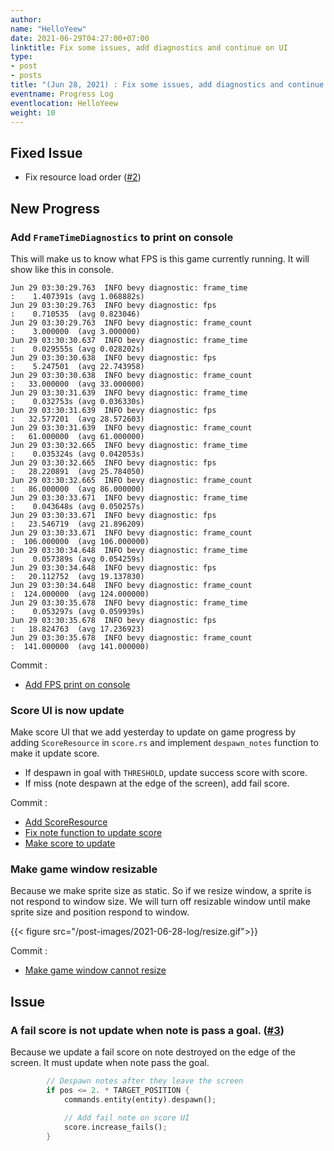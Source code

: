 ```yaml
---
author:
name: "HelloYeew"
date: 2021-06-29T04:27:00+07:00
linktitle: Fix some issues, add diagnostics and continue on UI
type:
- post
- posts
title: "(Jun 28, 2021) : Fix some issues, add diagnostics and continue on UI"
eventname: Progress Log
eventlocation: HelloYeew
weight: 10
---
```


## Fixed Issue

- Fix resource load order ([#2](https://github.com/HelloYeew/taiko-rust/pull/2))

## New Progress

### Add `FrameTimeDiagnostics` to print on console

This will make us to know what FPS is this game currently running. It will show like this in console.

```log
Jun 29 03:30:29.763  INFO bevy diagnostic: frame_time                      :    1.407391s (avg 1.068882s)
Jun 29 03:30:29.763  INFO bevy diagnostic: fps                             :    0.710535  (avg 0.823046)
Jun 29 03:30:29.763  INFO bevy diagnostic: frame_count                     :    3.000000  (avg 3.000000)
Jun 29 03:30:30.637  INFO bevy diagnostic: frame_time                      :    0.029555s (avg 0.028202s)
Jun 29 03:30:30.638  INFO bevy diagnostic: fps                             :    5.247501  (avg 22.743958)
Jun 29 03:30:30.638  INFO bevy diagnostic: frame_count                     :   33.000000  (avg 33.000000)
Jun 29 03:30:31.639  INFO bevy diagnostic: frame_time                      :    0.032753s (avg 0.036330s)
Jun 29 03:30:31.639  INFO bevy diagnostic: fps                             :   32.577201  (avg 28.572603)
Jun 29 03:30:31.639  INFO bevy diagnostic: frame_count                     :   61.000000  (avg 61.000000)
Jun 29 03:30:32.665  INFO bevy diagnostic: frame_time                      :    0.035324s (avg 0.042053s)
Jun 29 03:30:32.665  INFO bevy diagnostic: fps                             :   28.220891  (avg 25.784050)
Jun 29 03:30:32.665  INFO bevy diagnostic: frame_count                     :   86.000000  (avg 86.000000)
Jun 29 03:30:33.671  INFO bevy diagnostic: frame_time                      :    0.043648s (avg 0.050257s)
Jun 29 03:30:33.671  INFO bevy diagnostic: fps                             :   23.546719  (avg 21.896209)
Jun 29 03:30:33.671  INFO bevy diagnostic: frame_count                     :  106.000000  (avg 106.000000)
Jun 29 03:30:34.648  INFO bevy diagnostic: frame_time                      :    0.057389s (avg 0.054259s)
Jun 29 03:30:34.648  INFO bevy diagnostic: fps                             :   20.112752  (avg 19.137830)
Jun 29 03:30:34.648  INFO bevy diagnostic: frame_count                     :  124.000000  (avg 124.000000)
Jun 29 03:30:35.678  INFO bevy diagnostic: frame_time                      :    0.053297s (avg 0.059939s)
Jun 29 03:30:35.678  INFO bevy diagnostic: fps                             :   18.824763  (avg 17.236923)
Jun 29 03:30:35.678  INFO bevy diagnostic: frame_count                     :  141.000000  (avg 141.000000)
```

Commit :

- [Add FPS print on console](https://github.com/HelloYeew/taiko-rust/commit/c395df7607a6ccf69769c2a13bea9df7efee22f7)

### Score UI is now update

Make score UI that we add yesterday to update on game progress by adding `ScoreResource` in `score.rs` and implement `despawn_notes` function to make it update score.

- If despawn in goal with `THRESHOLD`, update success score with score.
- If miss (note despawn at the edge of the screen), add fail score.

Commit :

- [Add ScoreResource](https://github.com/HelloYeew/taiko-rust/commit/26f9994410af24a3646539344c2f6ee9579aaee0)
- [Fix note function to update score](https://github.com/HelloYeew/taiko-rust/commit/40bd72d78ef3efbeb6de9497d5052854f704254c)
- [Make score to update](https://github.com/HelloYeew/taiko-rust/commit/fb09f7293e9954b61aba8d494e9f4143527a023d)

### Make game window resizable

Because we make sprite size as static. So if we resize window, a sprite is not respond to window size. We will turn off resizable window until make sprite size and position respond to window.

{{< figure src="/post-images/2021-06-28-log/resize.gif">}}

Commit :

- [Make game window cannot resize](https://github.com/HelloYeew/taiko-rust/commit/5ef9d73582a5960b2cde83a0c27293e09a2e4e35)

## Issue

### A fail score is not update when note is pass a goal. ([#3](https://github.com/HelloYeew/taiko-rust/issues/3))

Because we update a fail score on note destroyed on the edge of the screen. It must update when note pass the goal.

```rust
        // Despawn notes after they leave the screen
        if pos <= 2. * TARGET_POSITION {
            commands.entity(entity).despawn();

            // Add fail note on score UI
            score.increase_fails();
        }
```
